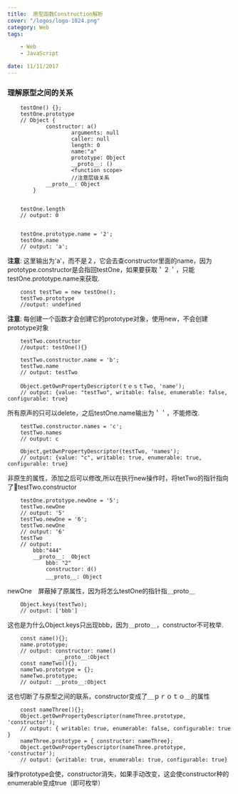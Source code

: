 ```yaml
---
title:  原型函数Construction解析
cover: "/logos/logo-1024.png"
category: Web
tags:

    - Web
    - JavaScript

date: 11/11/2017
---
```


### 理解原型之间的关系

```
    testOne() {};
    testOne.prototype
    // Object {
            constructor: a()
                    arguments: null
                    caller: null
                    length: 0
                    name:"a"
                    prototype: Object
                    __proto__: ()
                    <function scope>
                    //注意层级关系
            __proto__: Object
        }
        
        
    testOne.length
    // output: 0
    
    
    testOne.prototype.name = '2';
    testOne.name
    // output: 'a';
```
**注意**: 这里输出为'a'，而不是２，它会去查constructor里面的name，因为prototype.constructor是会指回testOne，如果要获取＇２＇，只能testOne.prototype.name来获取.
	
```			
    const testTwo = new testOne();
    testTwo.prototype
    //output: undefined
```

**注意**: 每创建一个函数才会创建它的prototype对象，使用new，不会创建prototype对象
    
```   
    testTwo.constructor
    //output: testOne(){}
    
    testTwo.constructor.name = 'b';
    testTwo.name
    // output: testTwo
    
    Object.getOwnPropertyDescriptor(ｔｅｓｔTwo, 'name');
    // output: {value: "testTwo", writable: false, enumerable: false, configurable: true} 
```

所有原声的只可以delete，之后testOne.name输出为＇＇，不能修改.

```
    testTwo.constructor.names = 'c';
    testTwo.names
    // output: c
    
    Object,getOwnPropertyDescriptor(testTwo, 'names');
    // output: {value: "c", writable: true, enumerable: true, configurable: true}
```

非原生的属性，添加之后可以修改,所以在执行new操作时，将tetTwo的指针指向了testTwo.constructor
	
```
    testOne.prototype.newOne = '5';
    testTwo.newOne
    // output: '5'
    testTwo.newOne = '6';
    testTwo.newOne
    // output: '6'
    testTwo
    // output: 
        bbb:"444"
        __proto__:	Object
            bbb: "2"
            constructor: d()
            ＿_proto__: Object
```

newOne　屏蔽掉了原属性，因为将怎么testOne的指针指＿proto＿

```
    Object.keys(testTwo);
    // output: ['bbb']    
```

这也是为什么Object.keys只出现bbb，因为＿proto＿，constructor不可枚举.


```
    const name(){};
    name.prototype;
    // output: constructor: name()
                __proto__:Object               
    const nameTwo(){};
    nameTwo.prototype = {};
    nameTwo.prototype;
    // output: __proto__:Object
```
这也切断了与原型之间的联系，constructor变成了＿ｐｒｏｔｏ＿的属性


```
    const nameThree(){};
    Object.getOwnPropertyDescriptor(nameThree.prototype, 'constructor');
    // output: { writable: true, enumerable: false, configurable: true }
    nameThree.prototype = { constructor: nameThree};
    Object.getOwnPropertyDescriptor(nameThree.prototype, 'constructor');
    // output: {writable: true, enumerable: true, configurable: true}
```

操作prototype会使，constructor消失，如果手动改变，这会使constructor种的enumerable变成true（即可枚举）	